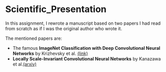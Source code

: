 # Scientific_Presentation
In this assignment, I rewrote a manuscript based on two papers I had read from scratch as if I was the original author who wrote it.

The mentioned papers are:
+ The famous **ImageNet Classification with Deep Convolutional Neural Networks** by Krizhevsky et al. [(link)](https://papers.nips.cc/paper/2012/file/c399862d3b9d6b76c8436e924a68c45b-Paper.pdf)
+ **Locally Scale-Invariant Convolutional Neural Networks** by Kanazawa et al.[(arxiv)](https://arxiv.org/pdf/1412.5104)
